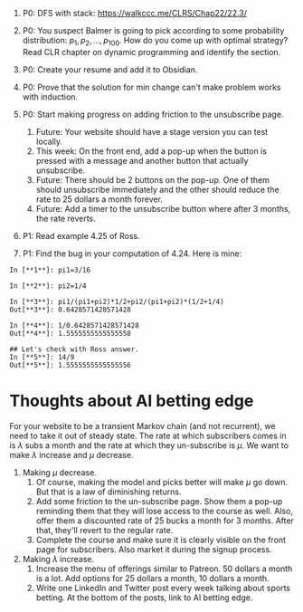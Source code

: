 1) P0: DFS with stack: https://walkccc.me/CLRS/Chap22/22.3/
2) P0: You suspect Balmer is going to pick according to some probability distribution: $p_1, p_2, \dots, p_{100}$. How do you come up with optimal strategy? Read CLR chapter on dynamic programming and identify the section.
3) P0: Create your resume and add it to Obsidian.
4) P0: Prove that the solution for min change can't make problem works with induction.
5) P0: Start making progress on adding friction to the unsubscribe page. 
	1) Future: Your website should have a stage version you can test locally.
	2) This week: On the front end, add a pop-up when the button is pressed with a message and another button that actually unsubscribe.
	3) Future: There should be 2 buttons on the pop-up. One of them should unsubscribe immediately and the other should reduce the rate to 25 dollars a month forever.
	4) Future: Add a timer to the unsubscribe button where after 3 months, the rate reverts.
6) P1: Read example 4.25 of Ross.

7) P1: Find the bug in your computation of 4.24. Here is mine:
~~~
In [**1**]: pi1=3/16

In [**2**]: pi2=1/4

In [**3**]: pi1/(pi1+pi2)*1/2+pi2/(pi1+pi2)*(1/2+1/4)
Out[**3**]: 0.6428571428571428

In [**4**]: 1/0.6428571428571428
Out[**4**]: 1.5555555555555558

## Let's check with Ross answer.
In [**5**]: 14/9
Out[**5**]: 1.5555555555555556
~~~

# Thoughts about AI betting edge
For your website to be a transient Markov chain (and not recurrent), we need to take it out of steady state. The rate at which subscribers comes in is $\lambda$ subs a month and the rate at which they un-subscribe is $\mu$. We want to make $\lambda$ increase and $\mu$ decrease.
1) Making $\mu$ decrease.
	1) Of course, making the model and picks better will make $\mu$ go down. But that is a law of diminishing returns.
	2) Add some friction to the un-subscribe page. Show them a pop-up reminding them that they will lose access to the course as well. Also, offer them a discounted rate of 25 bucks a month for 3 months. After that, they'll revert to the regular rate.
	3) Complete the course and make sure it is clearly visible on the front page for subscribers. Also market it during the signup process.
2) Making $\lambda$ increase.
	1) Increase the menu of offerings similar to Patreon. 50 dollars a month is a lot. Add options for 25 dollars a month, 10 dollars a month.
	2) Write one LinkedIn and Twitter post every week talking about sports betting. At the bottom of the posts, link to AI betting edge.